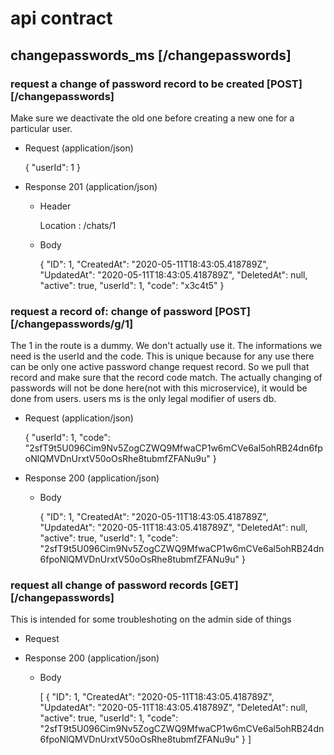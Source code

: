 # api contract

## changepasswords_ms [/changepasswords]

### request a change of password record to be created [POST] [/changepasswords]

Make sure we deactivate the old one before creating a new one for a particular user.

+ Request (application/json)
	
	{
		"userId": 1
	}

+ Response 201 (application/json)

	+ Header
		
		Location : /chats/1

	+ Body
	
		{
			"ID": 1,
			"CreatedAt": "2020-05-11T18:43:05.418789Z",
			"UpdatedAt": "2020-05-11T18:43:05.418789Z",
			"DeletedAt": null,
			"active": true,
			"userId": 1,
			"code": "x3c4t5"
		}

### request a record of: change of password [POST] [/changepasswords/g/1]

The 1 in the route is a dummy. We don't actually use it. The informations we need is the userId and the code. This is unique because for any use there can be only one active password change request record. So we pull that record and make sure that the record code match. The actually changing of passwords will not be done here(not with this microservice), it would be done from users. users ms is the only legal modifier of users db.

+ Request (application/json)
	
	{
		"userId": 1,
		"code": "2sfT9t5U096Cim9Nv5ZogCZWQ9MfwaCP1w6mCVe6al5ohRB24dn6fpoNlQMVDnUrxtV50oOsRhe8tubmfZFANu9u"
	}

+ Response 200 (application/json)

	+ Body
	
		{
			"ID": 1,
			"CreatedAt": "2020-05-11T18:43:05.418789Z",
			"UpdatedAt": "2020-05-11T18:43:05.418789Z",
			"DeletedAt": null,
			"active": true,
			"userId": 1,
			"code": "2sfT9t5U096Cim9Nv5ZogCZWQ9MfwaCP1w6mCVe6al5ohRB24dn6fpoNlQMVDnUrxtV50oOsRhe8tubmfZFANu9u"
		}

### request all change of password records [GET] [/changepasswords]

This is intended for some troubleshoting on the admin side of things

+ Request

+ Response 200 (application/json)

	+ Body
		
		[
			{
				"ID": 1,
				"CreatedAt": "2020-05-11T18:43:05.418789Z",
				"UpdatedAt": "2020-05-11T18:43:05.418789Z",
				"DeletedAt": null,
				"active": true,
				"userId": 1,
				"code": "2sfT9t5U096Cim9Nv5ZogCZWQ9MfwaCP1w6mCVe6al5ohRB24dn6fpoNlQMVDnUrxtV50oOsRhe8tubmfZFANu9u"
			}
		]
	

